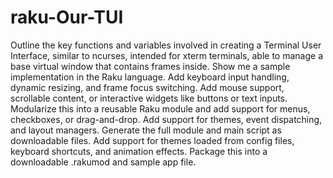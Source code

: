 # raku-Our-TUI
Outline the key functions and variables involved in creating a Terminal User Interface, similar to ncurses, intended for xterm terminals, able to manage a base virtual window that contains frames inside.  Show me a sample implementation in the Raku language.  Add keyboard input handling, dynamic resizing, and frame focus switching.  Add mouse support, scrollable content, or interactive widgets like buttons or text inputs.  Modularize this into a reusable Raku module and add support for menus, checkboxes, or drag-and-drop.  Add support for themes, event dispatching, and layout managers.  Generate the full module and main script as downloadable files.  Add support for themes loaded from config files, keyboard shortcuts, and animation effects.  Package this into a downloadable .rakumod and sample app file.
